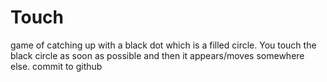# Touch
game of catching up with a black dot which is a filled circle. You touch the black circle as soon as possible and 
then it appears/moves somewhere else.
commit to github

